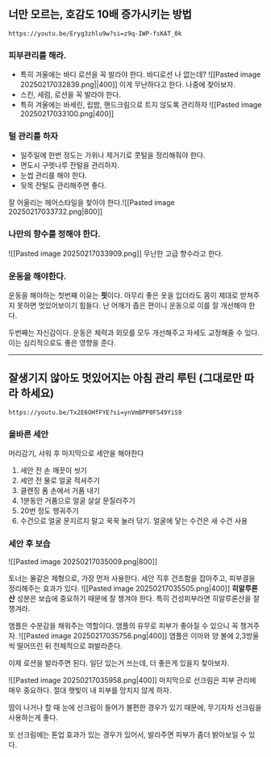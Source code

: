 ## 너만 모르는, 호감도 10배 증가시키는 방법
```vid
https://youtu.be/Eryg3zhlu9w?si=z9q-IWP-fsKAT_0k
```
### 피부관리를 해라.
- 특히 겨울에는 바디 로션을 꼭 발라야 한다.
	바디로션 나 없는데?
	![[Pasted image 20250217032839.png||400]]
	이게 무난하다고 한다. 나중에 찾아보자.
- 스킨, 세럼, 로션을 꼭 발라야 한다.
- 특히 겨울에는 바세린, 립밤, 핸드크림으로 트지 않도록 관리하자
	![[Pasted image 20250217033100.png|400]]

### 털 관리를 하자
- 일주일에 한번 정도는 가위나 제거기로 콧털을 정리해줘야 한다.
- 면도시 구렛나루 잔털을 관리하자.
- 눈썹 관리를 해야 한다.
- 뒷목 잔털도 관리해주면 좋다.

잘 어울리는 헤어스타일을 찾아야 한다.![[Pasted image 20250217033732.png|800]]

### 나만의 향수를 정해야 한다.
![[Pasted image 20250217033909.png]]
무난한 고급 향수라고 한다.

### 운동을 해야한다. 

운동을 해야하는 첫번째 이유는 **핏**이다. 아무리 좋은 옷을 입더라도 몸이 제대로 받쳐주지 못하면 멋있어보이기 힘들다. 난 어깨가 좁은 편이니 운동으로 이를 잘 개선해야 한다.

두번째는 자신감이다. 운동은 체력과 외모를 모두 개선해주고 자세도 교정해줄 수 있다. 이는 심리적으로도 좋은 영향을 준다.

---

## 잘생기지 않아도 멋있어지는 아침 관리 루틴 (그대로만 따라 하세요)
```vid
https://youtu.be/Tx2E6OHfFYE?si=ynVmBPP0FS49YiS9
```

### 올바른 세안
머리감기, 샤워 후 마지막으로 세안을 해야한다

1. 세안 전 손 깨끗이 씻기
2. 세안 전 물로 얼굴 적셔주기
3. 클렌징 폼 손에서 거품 내기
4. 1분동안 거품으로 얼굴 살살 문질러주기
5. 20번 정도 헹궈주기
6. 수건으로 얼굴 문지르지 말고 꾹꾹 눌러 닦기. 얼굴에 닿는 수건은 새 수건 사용

### 세안 후 보습
![[Pasted image 20250217035009.png|800]]

토너는 물같은 제형으로, 가장 먼저 사용한다. 세안 직후 건조함을 잡아주고, 피부결을 정리해주는 효과가 있다.
![[Pasted image 20250217035505.png|400]]
**히알루론산** 성분은 보습에 중요하기 때문에 잘 챙겨야 한다. 특히 건성피부라면 히알루론산을 잘 챙겨라.

앰플은 수분감을 채워주는 역할이다. 앰플의 유무로 피부가 좋아질 수 있으니 꼭 챙겨주자.
![[Pasted image 20250217035756.png|400]]
앰플은 이마와 양 볼에 2,3방울씩 떨어뜨린 뒤 전체적으로 펴발라준다.

이제 로션을 발라주면 된다. 일단 있는거 쓰는데, 더 좋은게 있을지 찾아보자.

![[Pasted image 20250217035958.png|400]]
마지막으로 선크림은 피부 관리에 매우 중요하다. 절대 햇빛이 내 피부를 망치지 않게 하자.

땀이 나거나 할 때 눈에 선크림이 들어가 불편한 경우가 있기 때문에, 무기자차 선크림을 사용하는게 좋다.

또 선크림에는 톤업 효과가 있는 경우가 있어서, 발라주면 피부가 좀더 밝아보일 수 있다.
